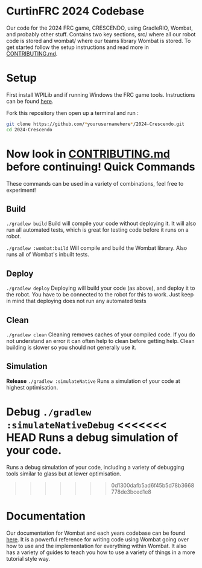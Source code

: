CurtinFRC 2024 Codebase
===
Our code for the 2024 FRC game, CRESCENDO, using GradleRIO, Wombat, and probably other stuff. Contains two key sections, src/ where all our robot code is stored and wombat/ where our teams library Wombat is stored. To get started follow the setup instructions and read more in [CONTRIBUTING.md](./CONTRIBUTING.md).

Setup
===
First install WPILib and if running Windows the FRC game tools. Instructions can be found [here](https://docs.wpilib.org/en/stable/docs/zero-to-robot/step-2/index.html).

Fork this repository then open up a terminal and run :
```bash
git clone https://github.com/*yourusernamehere*/2024-Crescendo.git
cd 2024-Crescendo
```
Now look in [CONTRIBUTING.md](./CONTRIBUTING.md) before continuing!
Quick Commands
===
These commands can be used in a variety of combinations, feel free to experiment!

Build
---
`./gradlew build`
Build will compile your code without deploying it. It will also run all automated tests, which is great for testing code before it runs on a robot.

`./gradlew :wombat:build`
Will compile and build the Wombat library. Also runs all of Wombat's inbuilt tests.

Deploy
---
`./gradlew deploy`
Deploying will build your code (as above), and deploy it to the robot. You have to be connected to the robot for this to work. Just keep in mind that deploying does not run any automated tests

Clean
---
`./gradlew clean`
Cleaning removes caches of your compiled code. If you do not understand an error it can often help to clean before getting help. Clean building is slower so you should not generally use it.

Simulation
----------
**Release**
`./gradlew :simulateNative`
Runs a simulation of your code at highest optimisation.

**Debug**
`./gradlew :simulateNativeDebug`
<<<<<<< HEAD
Runs a debug simulation of your code.
=======
Runs a debug simulation of your code, including a variety of debugging tools similar to glass but at lower optimisation.
>>>>>>> 0d1300dafb5ad6f45b5d78b3668778de3bced1e8

Documentation
=============
Our documentation for Wombat and each years codebase can be found [here](https://4788-docs.vercel.app/). It is a powerful reference for writing code using Wombat going over how to use and the implementation for everything within Wombat. It also has a variety of guides to teach you how to use a variety of things in a more tutorial style way.
